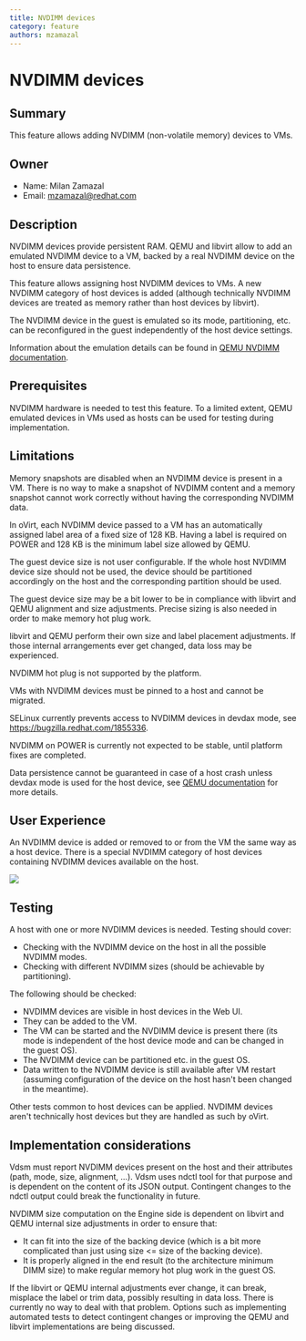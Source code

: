 ```yaml
---
title: NVDIMM devices
category: feature
authors: mzamazal
---
```


# NVDIMM devices

## Summary

This feature allows adding NVDIMM (non-volatile memory) devices to VMs.

## Owner

*   Name: Milan Zamazal
*   Email: mzamazal@redhat.com

## Description

NVDIMM devices provide persistent RAM.  QEMU and libvirt allow to add an emulated NVDIMM device to a VM, backed by a real NVDIMM device on the host to ensure data persistence.

This feature allows assigning host NVDIMM devices to VMs.  A new NVDIMM category of host devices is added (although technically NVDIMM devices are treated as memory rather than host devices by libvirt).

The NVDIMM device in the guest is emulated so its mode, partitioning, etc. can be reconfigured in the guest independently of the host device settings.

Information about the emulation details can be found in
[QEMU NVDIMM documentation](https://github.com/qemu/qemu/blob/master/docs/nvdimm.txt).

## Prerequisites

NVDIMM hardware is needed to test this feature.  To a limited extent, QEMU emulated devices in VMs used as hosts can be used for testing during implementation.

## Limitations

Memory snapshots are disabled when an NVDIMM device is present in a VM.  There is no way to make a snapshot of NVDIMM content and a memory snapshot cannot work correctly without having the corresponding NVDIMM data.

In oVirt, each NVDIMM device passed to a VM has an automatically assigned label area of a fixed size of 128 KB.  Having a label is required on POWER and 128 KB is the minimum label size allowed by QEMU.

The guest device size is not user configurable.  If the whole host NVDIMM device size should not be used, the device should be partitioned accordingly on the host and the corresponding partition should be used.

The guest device size may be a bit lower to be in compliance with libvirt and QEMU alignment and size adjustments.  Precise sizing is also needed in order to make memory hot plug work.

libvirt and QEMU perform their own size and label placement adjustments.  If those internal arrangements ever get changed, data loss may be experienced.

NVDIMM hot plug is not supported by the platform.

VMs with NVDIMM devices must be pinned to a host and cannot be migrated.

SELinux currently prevents access to NVDIMM devices in devdax mode, see <https://bugzilla.redhat.com/1855336>.

NVDIMM on POWER is currently not expected to be stable, until platform fixes are completed.

Data persistence cannot be guaranteed in case of a host crash unless devdax mode is used for the host device, see [QEMU documentation](https://github.com/qemu/qemu/blob/master/docs/nvdimm.txt) for more details.

## User Experience

An NVDIMM device is added or removed to or from the VM the same way as a host device.  There is a special NVDIMM category of host devices containing NVDIMM devices available on the host.

![](/images/wiki/nvdimm-host-device.png)

## Testing

A host with one or more NVDIMM devices is needed.  Testing should cover:

- Checking with the NVDIMM device on the host in all the possible NVDIMM modes.
- Checking with different NVDIMM sizes (should be achievable by partitioning).

The following should be checked:

- NVDIMM devices are visible in host devices in the Web UI.
- They can be added to the VM.
- The VM can be started and the NVDIMM device is present there (its mode is independent of the host device mode and can be changed in the guest OS).
- The NVDIMM device can be partitioned etc. in the guest OS.
- Data written to the NVDIMM device is still available after VM restart (assuming configuration of the device on the host hasn't been changed in the meantime).

Other tests common to host devices can be applied.  NVDIMM devices aren't technically host devices but they are handled as such by oVirt.

## Implementation considerations

Vdsm must report NVDIMM devices present on the host and their attributes (path, mode, size, alignment, ...).  Vdsm uses ndctl tool for that purpose and is dependent on the content of its JSON output.  Contingent changes to the ndctl output could break the functionality in future.

NVDIMM size computation on the Engine side is dependent on libvirt and QEMU internal size adjustments in order to ensure that:

- It can fit into the size of the backing device (which is a bit more complicated than just using size <= size of the backing device).
- It is properly aligned in the end result (to the architecture minimum DIMM size) to make regular memory hot plug work in the guest OS.

If the libvirt or QEMU internal adjustments ever change, it can break, misplace the label or trim data, possibly resulting in data loss.  There is currently no way to deal with that problem.  Options such as implementing automated tests to detect contingent changes or improving the QEMU and libvirt implementations are being discussed.
